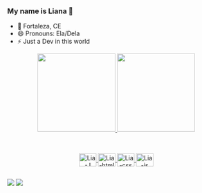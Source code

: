### My name is Liana 👋

- 🔭 Fortaleza, CE
- 😄 Pronouns: Ela/Dela
- ⚡ Just a Dev in this world

<div align= "center">
  <a href="https://beacons.ai/LianMary">

  <img height="180em" src="https://github-readme-stats.vercel.app/api?username=LianMary&show_icons=true&theme=radical&include_all_commits=true&count_private=true"/>

  <img height="180em" src="https://github-readme-stats.vercel.app/api/top-langs/?username=LianMary&layout=compact&langs_count=16&theme=radical">

</div>

##
<div align= "center" style="display: inline_block">
<br>
  <img align="center" alt="Lia-J" height="30" width="40" src="https://cdn.jsdelivr.net/gh/devicons/devicon/icons/java/java-original-wordmark.svg">
  <img align="center" alt="Lia-html " height="30" width="40"src="https://cdn.jsdelivr.net/gh/devicons/devicon/icons/html5/html5-original.svg" />
  <img align="center" alt="Lia-css" height="30" width="40"src="https://cdn.jsdelivr.net/gh/devicons/devicon/icons/css3/css3-original.svg" /> 
  <img align= "center"alt="Lia-js" height="30" width="40" src="https://cdn.jsdelivr.net/gh/devicons/devicon/icons/javascript/javascript-original.svg"/>
 </div>

##

<a align="center" href="https://www.instagram.com/kiim_lia2/" target="_blank"></a> 

<img src="https://img.shields.io/badge/-Instagram-%23E4405F?style=for-the-badge&logo=instagram&logoColor=white" target="_blank" ></img>
 <a href="https://www.linkedin.com/in/liana-barbosa" target="_blank"> 
 <img src="https://img.shields.io/badge/-LinkedIn-%230077B5?style=for-the-badge&logo=linkedin&logoColor=white" target="_blank">
 </a>   
